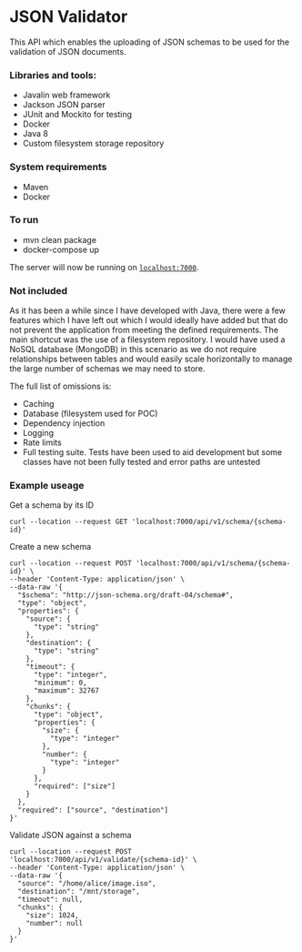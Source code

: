 # JSON Validator

This API which enables the uploading of JSON schemas to be used for the validation of JSON documents.

### Libraries and tools:
* Javalin web framework
* Jackson JSON parser
* JUnit and Mockito for testing
* Docker
* Java 8
* Custom filesystem storage repository

### System requirements
* Maven
* Docker

### To run
* mvn clean package
* docker-compose up

The server will now be running on [`localhost:7000`](http://localhost:7000).

### Not included
As it has been a while since I have developed with Java, there were a few features which I have left out which I would ideally have added but that do not prevent the application from meeting the defined requirements. The main shortcut was the use of a filesystem repository. I would have used a NoSQL database (MongoDB) in this scenario as we do not require relationships between tables and would easily scale horizontally to manage the large number of schemas we may need to store.

The full list of omissions is:
* Caching
* Database (filesystem used for POC)
* Dependency injection
* Logging
* Rate limits
* Full testing suite. Tests have been used to aid development but some classes have not been fully tested and error paths are untested

### Example useage
Get a schema by its ID
```
curl --location --request GET 'localhost:7000/api/v1/schema/{schema-id}'
```

Create a new schema
```
curl --location --request POST 'localhost:7000/api/v1/schema/{schema-id}' \
--header 'Content-Type: application/json' \
--data-raw '{
  "$schema": "http://json-schema.org/draft-04/schema#",
  "type": "object",
  "properties": {
    "source": {
      "type": "string"
    },
    "destination": {
      "type": "string"
    },
    "timeout": {
      "type": "integer",
      "minimum": 0,
      "maximum": 32767
    },
    "chunks": {
      "type": "object",
      "properties": {
        "size": {
          "type": "integer"
        },
        "number": {
          "type": "integer"
        }
      },
      "required": ["size"]
    }
  },
  "required": ["source", "destination"]
}'
```

Validate JSON against a schema
```
curl --location --request POST 'localhost:7000/api/v1/validate/{schema-id}' \
--header 'Content-Type: application/json' \
--data-raw '{
  "source": "/home/alice/image.iso",
  "destination": "/mnt/storage",
  "timeout": null,
  "chunks": {
    "size": 1024,
    "number": null
  }
}'
```
